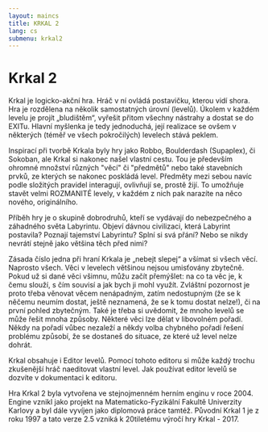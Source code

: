 ```yaml
---
layout: maincs
title: KRKAL 2
lang: cs
submenu: krkal2
---
```

# Krkal 2

Krkal je logicko-akční hra. Hráč v ní ovládá postavičku, kterou vidí shora. 
Hra je rozdělena na několik samostatných úrovní (levelů). Úkolem v každém levelu 
je projít „bludištěm“, vyřešit přitom všechny nástrahy a dostat se do EXITu. 
Hlavní myšlenka je tedy jednoduchá, její realizace se ovšem v některých 
(téměř ve všech pokročilých) levelech stává peklem.

Inspirací při tvorbě Krkala byly hry jako Robbo, Boulderdash (Supaplex), či Sokoban, 
ale Krkal si nakonec našel vlastní cestu. Tou je především ohromné množství různých 
"věcí" či "předmětů" nebo také stavebních prvků, ze kterých se nakonec poskládá level. 
Předměty mezi sebou navíc podle složitých pravidel interagují, ovlivňují se, prostě žijí. 
To umožňuje stavět velmi ROZMANITÉ levely, v každém z nich pak narazíte na něco nového, originálního.

Příběh hry je o skupině dobrodruhů, kteří se vydávají do nebezpečného a záhadného světa Labyrintu. 
Objeví dávnou civilizaci, která Labyrint postavila? Poznají tajemství Labyrintu? Splní si svá přání? 
Nebo se nikdy nevrátí stejně jako většina těch před nimi?

Zásada číslo jedna při hraní Krkala je „nebejt slepej“ a všímat si všech věcí. Naprosto všech. 
Věci v levelech většinou nejsou umisťovány zbytečně. Pokud už si dané věci všimnu, můžu začít přemýšlet: 
na co ta věc je, k čemu slouží, s čím souvisí a jak bych ji mohl využít. 
Zvláštní pozornost je proto třeba věnovat věcem nenápadným, zatím nedostupným 
(že se k něčemu neumím dostat, ještě neznamená, že se k tomu dostat nelze!), 
či na první pohled zbytečným. Také je třeba si uvědomit, že mnoho levelů se může řešit mnoha způsoby. 
Některé věci lze dělat v libovolném pořadí. Někdy na pořadí vůbec nezaleží a někdy volba chybného pořadí řešení 
problému způsobí, že se dostaneš do situace, ze které už level nelze dohrát.

Krkal obsahuje i Editor levelů. Pomocí tohoto editoru si může každý trochu zkušenější hráč naeditovat 
vlastní level. Jak používat editor levelů se dozvíte v dokumentaci k editoru. 

Hra Krkal 2 byla vytvořena ve stejnojmenném herním enginu v roce 
2004. Engine vznikl jako projekt na Matematicko-Fyzikální Fakultě
Univerzity Karlovy a byl dále vyvíjen jako diplomová práce tamtéž.
Původní Krkal 1 je z roku 1997 a tato verze 2.5 vzniká k 20tiletému 
výročí hry Krkal - 2017.
